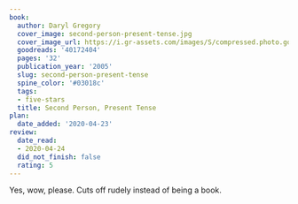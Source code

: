 ```yaml
---
book:
  author: Daryl Gregory
  cover_image: second-person-present-tense.jpg
  cover_image_url: https://i.gr-assets.com/images/S/compressed.photo.goodreads.com/books/1560554018l/40172404._SX98_.jpg
  goodreads: '40172404'
  pages: '32'
  publication_year: '2005'
  slug: second-person-present-tense
  spine_color: '#03018c'
  tags:
  - five-stars
  title: Second Person, Present Tense
plan:
  date_added: '2020-04-23'
review:
  date_read:
  - 2020-04-24
  did_not_finish: false
  rating: 5
---
```


Yes, wow, please. Cuts off rudely instead of being a book.
